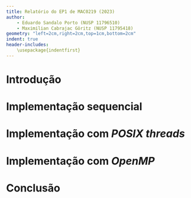 ```yaml
---
title: Relatório do EP1 de MAC0219 (2023)
author:
    - Eduardo Sandalo Porto (NUSP 11796510)
    - Maximilian Cabrajac Göritz (NUSP 11795418)
geometry: "left=2cm,right=2cm,top=1cm,bottom=2cm"
indent: true
header-includes:
    \usepackage{indentfirst}
---
```


<!-- building: `pandoc relatorio.md -o relatorio.pdf` -->

# Introdução

# Implementação sequencial

# Implementação com *POSIX threads*

# Implementação com *OpenMP*

# Conclusão
